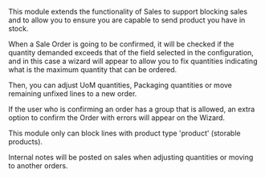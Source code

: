 This module extends the functionality of Sales to support blocking sales and to allow you to ensure you are capable to send product you have in stock.

When a Sale Order is going to be confirmed, it will be checked if the quantity demanded exceeds that of the field selected in the configuration, and in this case a wizard will appear to allow you to fix quantities indicating what is the maximum quantity that can be ordered.

Then, you can adjust UoM quantities, Packaging quantities or move remaining unfixed lines to a new order.

If the user who is confirming an order has a group that is allowed, an extra option to confirm the Order with errors will appear on the Wizard.

This module only can block lines with product type 'product' (storable products).

Internal notes will be posted on sales when adjusting quantities or moving to another orders.
